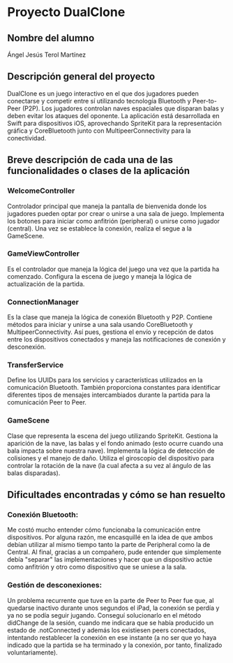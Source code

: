 # Proyecto DualClone
## Nombre del alumno
Ángel Jesús Terol Martínez

## Descripción general del proyecto
DualClone es un juego interactivo en el que dos jugadores pueden conectarse y competir entre sí utilizando tecnología Bluetooth y Peer-to-Peer (P2P). Los jugadores controlan naves espaciales que disparan balas y deben evitar los ataques del oponente. La aplicación está desarrollada en Swift para dispositivos iOS, aprovechando SpriteKit para la representación gráfica y CoreBluetooth junto con MultipeerConnectivity para la conectividad.

## Breve descripción de cada una de las funcionalidades o clases de la aplicación

### WelcomeController

Controlador principal que maneja la pantalla de bienvenida donde los jugadores pueden optar por crear o unirse a una sala de juego. Implementa los botones para iniciar como anfitrión (peripheral) o unirse como jugador (central). Una vez se establece la conexión, realiza el segue a la GameScene.

### GameViewController

Es el controlador que maneja la lógica del juego una vez que la partida ha comenzado. Configura la escena de juego y maneja la lógica de actualización de la partida.

### ConnectionManager

Es la clase que maneja la lógica de conexión Bluetooth y P2P. Contiene métodos para iniciar y unirse a una sala usando CoreBluetooth y MultipeerConnectivity. Así pues, gestiona el envío y recepción de datos entre los dispositivos conectados y maneja las notificaciones de conexión y desconexión.

### TransferService

Define los UUIDs para los servicios y características utilizados en la comunicación Bluetooth. También proporciona constantes para identificar diferentes tipos de mensajes intercambiados durante la partida para la comunicación Peer to Peer.

### GameScene

Clase que representa la escena del juego utilizando SpriteKit. Gestiona la aparición de la nave, las balas y el fondo animado (esto ocurre cuando una bala impacta sobre nuestra nave). Implementa la lógica de detección de colisiones y el manejo de daño. Utiliza el giroscopio del dispositivo para controlar la rotación de la nave (la cual afecta a su vez al ángulo de las balas disparadas).

## Dificultades encontradas y cómo se han resuelto

### Conexión Bluetooth:
Me costó mucho entender cómo funcionaba la comunicación entre dispositivos. Por alguna razón, me encasquillé en la idea de que ambos debían utilizar al mismo tiempo tanto la parte de Peripheral como la de Central. Al final, gracias a un compañero, pude entender que simplemente debía "separar" las implementaciones y hacer que un dispositivo actúe como anfitrión y otro como dispositivo que se uniese a la sala.

### Gestión de desconexiones:
Un problema recurrente que tuve en la parte de Peer to Peer fue que, al quedarse inactivo durante unos segundos el iPad, la conexión se perdía y ya no se podía seguir jugando. Conseguí solucionarlo en el método didChange de la sesión, cuando me indicara que se había producido un estado de .notConnected y además los existiesen peers conectados, intentando restablecer la conexión en ese instante (a no ser que yo haya indicado que la partida se ha terminado y la conexión, por tanto, finalizado voluntariamente).
